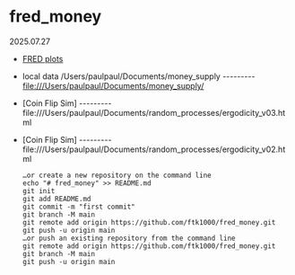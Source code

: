 # fred_money

2025.07.27

* [FRED plots](https://github.com/ftk1000/finapp/blob/master/fred_plots.md)
* local data /Users/paulpaul/Documents/money_supply --------- [file:///Users/paulpaul/Documents/money_supply/](file:///Users/paulpaul/Documents/money_supply/)
* [Coin Flip Sim] --------- file:///Users/paulpaul/Documents/random_processes/ergodicity_v03.html
* [Coin Flip Sim] --------- file:///Users/paulpaul/Documents/random_processes/ergodicity_v02.html


      …or create a new repository on the command line
      echo "# fred_money" >> README.md
      git init
      git add README.md
      git commit -m "first commit"
      git branch -M main
      git remote add origin https://github.com/ftk1000/fred_money.git
      git push -u origin main
      …or push an existing repository from the command line
      git remote add origin https://github.com/ftk1000/fred_money.git
      git branch -M main
      git push -u origin main
